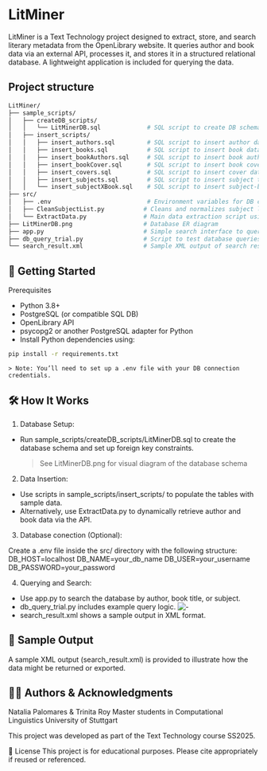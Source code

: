 # LitMiner

LitMiner is a Text Technology project designed to extract, store, and search literary metadata from the OpenLibrary website. It queries author and book data via an external API, processes it, and stores it in a structured relational database. A lightweight application is included for querying the data.

## Project structure
```bash
LitMiner/
├── sample_scripts/
│   ├── createDB_scripts/
│   │   └── LitMinerDB.sql             # SQL script to create DB schema and constraints
│   ├── insert_scripts/
│   │   ├── insert_authors.sql         # SQL script to insert author data
│   │   ├── insert_books.sql           # SQL script to insert book data
│   │   ├── insert_bookAuthors.sql     # SQL script to insert book author
│   │   ├── insert_bookCover.sql       # SQL script to insert book cover image
│   │   ├── insert_covers.sql          # SQL script to insert cover data
│   │   ├── insert_subjects.sql        # SQL script to insert subject terms
│   │   └── insert_subjectXBook.sql    # SQL script to insert subject-book associations
├── src/
│   ├── .env                           # Environment variables for DB connection
│   ├── CleanSubjectList.py           # Cleans and normalizes subject list (handles special characters, apostrophes, etc.)
│   └── ExtractData.py                # Main data extraction script using OpenLibrary API
├── LitMinerDB.png                    # Database ER diagram
├── app.py                            # Simple search interface to query stored data
├── db_query_trial.py                 # Script to test database queries
└── search_result.xml                 # Sample XML output of search results
```

## 🚀 Getting Started
Prerequisites
- Python 3.8+
- PostgreSQL (or compatible SQL DB)
- OpenLibrary API
- psycopg2 or another PostgreSQL adapter for Python
- Install Python dependencies using:

```bash
pip install -r requirements.txt
```
	> Note: You’ll need to set up a .env file with your DB connection credentials.

## 🛠️ How It Works

 1. Database Setup:
 - Run sample_scripts/createDB_scripts/LitMinerDB.sql to create the database schema and set up foreign key constraints.
	> See LitMinerDB.png for visual diagram of the database schema

 2. Data Insertion:
 - Use scripts in sample_scripts/insert_scripts/ to populate the tables with sample data.
 - Alternatively, use ExtractData.py to dynamically retrieve author and book data via the API.

 3. Database conection (Optional):

Create a .env file inside the src/ directory with the following structure:
DB_HOST=localhost
DB_NAME=your_db_name
DB_USER=your_username
DB_PASSWORD=your_password


 4. Querying and Search:

- Use app.py to search the database by author, book title, or subject.
- db_query_trial.py includes example query logic.
![-](https://)
- search_result.xml shows a sample output in XML format.

## 🔎 Sample Output
A sample XML output (search_result.xml) is provided to illustrate how the data might be returned or exported.

## 👩‍💻 Authors & Acknowledgments
Natalia Palomares & Trinita Roy
Master students in Computational Linguistics
University of Stuttgart

This project was developed as part of the Text Technology course SS2025.

📜 License
This project is for educational purposes. Please cite appropriately if reused or referenced.